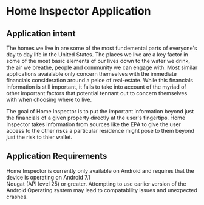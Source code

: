 # Home Inspector Application

## Application intent

The homes we live in are some of the most fundemental parts of everyone's day to day life in the United States.
The places we live are a key factor in some of the most basic elements of our lives down to the water we drink, 
the air we breathe, people and community we can engage with. Most similar applications avaialable only concern
themselves with the immediate financials consideration around a peice of real-estate. While this financials 
information is still important, it fails to take into account of the myriad of other important factors that 
potential tennant out to concern themselves with when choosing where to live.

The goal of Home Inspector is to put the important information beyond just the financials of a given property
directly at the user's fingertips. Home Inspector takes information from sources like the EPA to give the user
access to the other risks a particular residence might pose to them beyond just the risk to thier wallet.

## Application Requirements

Home Inspector is currently only available on Android and requires that the device is operating on Android 7.1  
Nougat (API level 25) or greater. Attempting to use earlier version of the Android Operating system may lead to
compatability issues and unexpected crashes.
